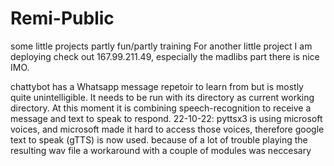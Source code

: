 # Remi-Public

some little projects partly fun/partly training
For another little project I am deploying check out 167.99.211.49, especially the madlibs part there is nice IMO.

chattybot has a Whatsapp message repetoir to learn from but is mostly quite unintelligible.
It needs to be run with its directory as current working directory.
At this moment it is combining speech-recognition to receive a message and text to speak to respond. 
22-10-22: 
pyttsx3 is using microsoft voices, and microsoft made it hard to access those voices, therefore google text to speak (gTTS) is now used.
because of a lot of trouble playing the resulting wav file a workaround with a couple of modules was neccesary